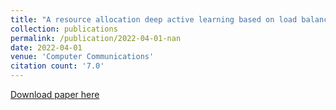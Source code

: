 ```yaml
---
title: "A resource allocation deep active learning based on load balancer for network intrusion detection in SDN sensors"
collection: publications
permalink: /publication/2022-04-01-nan
date: 2022-04-01
venue: 'Computer Communications'
citation count: '7.0'
---
```

[Download paper here](https://scholar.google.com/citations?view_op=view_citation&hl=en&user=CCckbEUAAAAJ&cstart=20&pagesize=80&citation_for_view=CCckbEUAAAAJ:uWiczbcajpAC)
